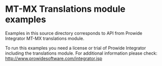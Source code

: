 MT-MX Translations module examples
==================================

Examples in this source directory corresponds to API from Prowide Integrator MT-MX translations module.


To run this examples you need a license or trial of Prowide Integrator including the translations module.
For additional information please check: http://www.prowidesoftware.com/integrator.jsp

